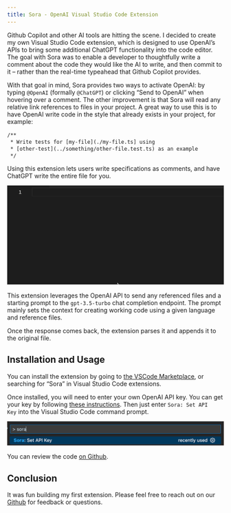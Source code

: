 ```yaml
---
title: Sora - OpenAI Visual Studio Code Extension
---
```

Github Copilot and other AI tools are hitting the scene. I decided to create my own Visual Studio Code extension, which is designed to use OpenAI’s APIs to bring some additional ChatGPT functionality into the code editor. The goal with Sora was to enable a developer to thoughtfully write a comment about the code they would like the AI to write, and then commit to it – rather than the real-time typeahead that Github Copilot provides.

With that goal in mind, Sora provides two ways to activate OpenAI: by typing `@OpenAI` (formally `@ChatGPT`) or clicking “Send to OpenAI” when hovering over a comment. The other improvement is that Sora will read any relative link references to files in your project. A great way to use this is to have OpenAI write code in the style that already exists in your project, for example:

```tsx
/**
 * Write tests for [my-file](./my-file.ts] using
 * [other-test](../something/other-file.test.ts) as an example
 */
```

Using this extension lets users write specifications as comments, and have ChatGPT write the entire file for you.

![Sora Preview](./sora-preview.gif)

This extension leverages the OpenAI API to send any referenced files and a starting prompt to the `gpt-3.5-turbo` chat completion endpoint. The prompt mainly sets the context for creating working code using a given language and reference files.

Once the response comes back, the extension parses it and appends it to the original file.

## **Installation and Usage**

You can install the extension by going to [the VSCode Marketplace](https://marketplace.visualstudio.com/items?itemName=CapsuleCat.sora-by-capsule-cat), or searching for “Sora” in Visual Studio Code extensions.

Once installed, you will need to enter your own OpenAI API key. You can get your key by following [these instructions](https://help.openai.com/en/articles/4936850-where-do-i-find-my-secret-api-key). Then just enter `Sora: Set API Key` into the Visual Studio Code command prompt.

![Sora Set API Key](./sora-set-api-key.png)

You can review the code [on Github](https://github.com/CapsuleCat/sora-by-capsule-cat).

## **Conclusion**

It was fun building my first extension. Please feel free to reach out on our [Github](https://github.com/CapsuleCat/sora-by-capsule-cat) for feedback or questions.
